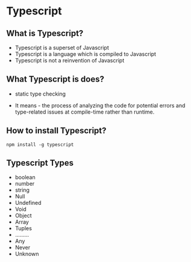 # Typescript
## What is Typescript?
- Typescript is a superset of Javascript
- Typescript is a language which is compiled to Javascript
- Typescript is not a reinvention of Javascript

## What Typescript is does?
- static type checking

- It means - the process of analyzing the code for potential errors and type-related issues at compile-time rather than runtime. 

## How to install Typescript?
    npm install -g typescript

## Typescript Types
- boolean
- number
- string
- Null
- Undefined
- Void
- Object
- Array
- Tuples
- .........
- Any
- Never
- Unknown
